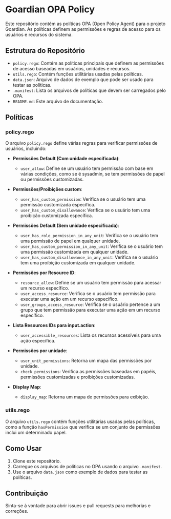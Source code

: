 # Goardian OPA Policy

Este repositório contém as políticas OPA (Open Policy Agent) para o projeto Goardian. As políticas definem as permissões e regras de acesso para os usuários e recursos do sistema.

## Estrutura do Repositório

- `policy.rego`: Contém as políticas principais que definem as permissões de acesso baseadas em usuários, unidades e recursos.
- `utils.rego`: Contém funções utilitárias usadas pelas políticas.
- `data.json`: Arquivo de dados de exemplo que pode ser usado para testar as políticas.
- `.manifest`: Lista os arquivos de políticas que devem ser carregados pelo OPA.
- `README.md`: Este arquivo de documentação.

## Políticas

### policy.rego

O arquivo `policy.rego` define várias regras para verificar permissões de usuários, incluindo:

- **Permissões Default (Com unidade especificada)**:
  - `user_allow`: Define se um usuário tem permissão com base em várias condições, como se é sysadmin, se tem permissões de papel ou permissões customizadas.

- **Permissões/Proibições custom**:
  - `user_has_custom_permission`: Verifica se o usuário tem uma permissão customizada específica.
  - `user_has_custom_disallowance`: Verifica se o usuário tem uma proibição customizada específica.

- **Permissões Default (Sem unidade especificada)**:
  - `user_has_role_permission_in_any_unit`: Verifica se o usuário tem uma permissão de papel em qualquer unidade.
  - `user_has_custom_permission_in_any_unit`: Verifica se o usuário tem uma permissão customizada em qualquer unidade.
  - `user_has_custom_disallowance_in_any_unit`: Verifica se o usuário tem uma proibição customizada em qualquer unidade.

- **Permissões por Resource ID**:
  - `resource_allow`: Define se um usuário tem permissão para acessar um recurso específico.
  - `user_access_resource`: Verifica se o usuário tem permissão para executar uma ação em um recurso específico.
  - `user_groups_access_resource`: Verifica se o usuário pertence a um grupo que tem permissão para executar uma ação em um recurso específico.

- **Lista Resources IDs para input.action**:
  - `user_accessible_resources`: Lista os recursos acessíveis para uma ação específica.

- **Permissões por unidade**:
  - `user_unit_permissions`: Retorna um mapa das permissões por unidade.
  - `check_permissions`: Verifica as permissões baseadas em papéis, permissões customizadas e proibições customizadas.

- **Display Map**:
  - `display_map`: Retorna um mapa de permissões para exibição.

### utils.rego

O arquivo `utils.rego` contém funções utilitárias usadas pelas políticas, como a função `hasPermission` que verifica se um conjunto de permissões inclui um determinado papel.

## Como Usar

1. Clone este repositório.
2. Carregue os arquivos de políticas no OPA usando o arquivo `.manifest`.
3. Use o arquivo `data.json` como exemplo de dados para testar as políticas.

## Contribuição

Sinta-se à vontade para abrir issues e pull requests para melhorias e correções.
